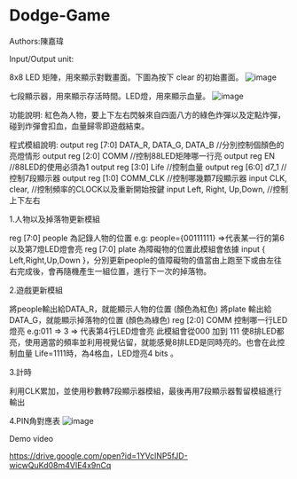 # Dodge-Game

Authors:陳嘉瑋 

Input/Output unit:

8x8 LED 矩陣，用來顯示對戰畫面。下圖為按下 clear 的初始畫面。
![image](https://github.com/jiawei0930/Dodge-Game/assets/50715111/e8bf423b-b312-48e0-825d-ca65cf210a99)

七段顯示器，用來顯示存活時間。LED燈，用來顯示血量。
![image](https://github.com/jiawei0930/Dodge-Game/assets/50715111/9af89a93-dd19-4446-8fed-52e45ad655bc)

功能說明:
紅色為人物，要上下左右閃躲來自四面八方的綠色炸彈以及定點炸彈，碰到炸彈會扣血，血量歸零即遊戲結束。

程式模組說明:
output reg [7:0] DATA_R, DATA_G, DATA_B //分別控制個顏色的亮燈情形
output reg [2:0] COMM //控制88LED矩陣哪一行亮
output reg EN //88LED的使用必須為1
output reg [3:0] Life //控制血量
output reg [6:0] d7_1 //控制7段顯示器
output reg [1:0] COMM_CLK //控制哪幾顆7段顯示器
input CLK, clear, //控制頻率的CLOCK以及重新開始按鍵
input Left, Right, Up,Down, //控制上下左右

1.人物以及掉落物更新模組

reg [7:0] people 為記錄人物的位置 e.g: people={00111111} =>代表某一行的第6以及第7燈LED燈會亮
reg [7:0] plate 為障礙物的位置此模組會依據 input { Left,Right,Up,Down }，分別更新people的值障礙物的值當由上跑至下或由左往右完成後，會再隨機產生一組位置，進行下一次的掉落物。

2.遊戲更新模組

將people輸出給DATA_R，就能顯示人物的位置 (顏色為紅色)
將plate 輸出給DATA_G，就能顯示掉落物的位置 (顏色為綠色)
reg [2:0] COMM 控制哪一行LED燈亮 e.g:011 => 3 => 代表第4行LED燈會亮
此模組會從000 加到 111 使8排LED都亮，使用適當的頻率並利用視覺佔留，就能感覺8排LED是同時亮的。也會在此控制血量 Life=1111時，為4格血，LED燈亮4 bits 。

3.計時

利用CLK累加，並使用秒數轉7段顯示器模組，最後再用7段顯示器暫留模組進行輸出

4.PIN角對應表
![image](https://github.com/jiawei0930/Dodge-Game/assets/50715111/622110e1-ae80-4f3b-b506-c00aaa6a97b7)


Demo video

https://drive.google.com/open?id=1YVclNP5fJD-wicwQuKd08m4VIE4x9nCq
